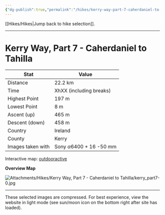 ```yaml
---
{"dg-publish":true,"permalink":"/hikes/kerry-way-part-7-caherdaniel-to-tahilla/","hide":"true","updated":"2025-06-16T14:13:12.000+02:00"}
---
```


[[Hikes/Hikes\|Jump back to hike selection]].

---
# Kerry Way, Part 7 - Caherdaniel to Tahilla 
 
| Stat              | Value                                |
| ----------------- | ------------------------------------ |
| Distance          | 22.2 km                              |
| Time              | XhXX (including breaks)              |
| Highest Point     | 197 m                                |
| Lowest Point      | 8 m                                  |
| Ascent (up)       | 465 m                                |
| Descent (down)    | 458 m                                |
| Country           | Ireland                              |
| County            | Kerry                                |
| Images taken with | Sony $\alpha\text{6400}$ + 16 -50 mm |

Interactive map: [outdooractive](https://www.outdooractive.com/en/route/hiking-trail/southwest-ireland/kerry-way-part-7-caherdaniel-tahilla-after-sneem-/318380146/?share=%7E3ixekcpg%244osshysm)

**Overview Map**

![Attachments/Hikes/Kerry Way, Part 7 - Caherdaniel to Tahilla/kerry_part7-0.jpg](/img/user/Attachments/Hikes/Kerry%20Way,%20Part%207%20-%20Caherdaniel%20to%20Tahilla/kerry_part7-0.jpg)

---
These selected images are compressed. For best experience, view the website in light mode (see sun/moon icon on the bottom right after site has loaded).